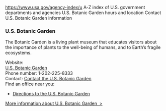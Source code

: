 

https://www.usa.gov/agency-index/u
A-Z index of U.S. government departments and agencies
U.S. Botanic Garden hours and location
Contact U.S. Botanic Garden information

### U.S. Botanic Garden

The Botanic Garden is a living plant museum that educates visitors about the importance of plants to the well-being of humans, and to Earth’s fragile ecosystems.

Website:  
[U.S. Botanic Garden](http://www.usbg.gov/)  
Phone number: 1-202-225-8333  
Contact: [Contact the U.S. Botanic Garden](http://www.usbg.gov/contact-us-botanic-garden)  
Find an office near you:  
* [Directions to the U.S. Botanic Garden](https://www.usbg.gov/visit/hours-and-location)

[More information about U.S. Botanic Garden  >](https://www.usa.gov/agencies/u-s-botanic-garden)
